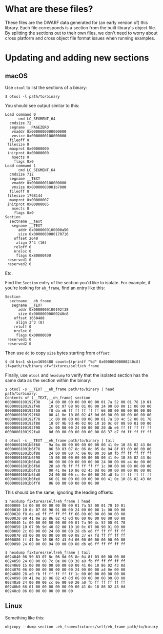 # What are these files?

These files are the DWARF data generated for (an early version of) this
library. Each file corresponds is a section from the built library's object
file. By splitting the sections out to their own files, we don't need to worry
about cross platform and cross object file format issues when running examples.

# Updating and adding new sections

## macOS

Use `otool` to list the sections of a binary:

```
$ otool -l path/to/binary
```

You should see output similar to this:

```
Load command 0
      cmd LC_SEGMENT_64
  cmdsize 72
  segname __PAGEZERO
   vmaddr 0x0000000000000000
   vmsize 0x0000000100000000
  fileoff 0
 filesize 0
  maxprot 0x00000000
 initprot 0x00000000
   nsects 0
    flags 0x0
Load command 1
      cmd LC_SEGMENT_64
  cmdsize 712
  segname __TEXT
   vmaddr 0x0000000100000000
   vmsize 0x00000000001b7000
  fileoff 0
 filesize 1798144
  maxprot 0x00000007
 initprot 0x00000005
   nsects 8
    flags 0x0
Section
  sectname __text
   segname __TEXT
      addr 0x0000000100000a50
      size 0x0000000000170716
    offset 2640
     align 2^4 (16)
    reloff 0
    nreloc 0
     flags 0x80000400
 reserved1 0
 reserved2 0
```

Etc.

Find the `Section` entry of the section you'd like to isolate. For example, if
you're looking for `eh_frame`, find an entry like this:

```
Section
  sectname __eh_frame
   segname __TEXT
      addr 0x0000000100192f38
      size 0x00000000000240c8
    offset 1650488
     align 2^3 (8)
    reloff 0
    nreloc 0
     flags 0x00000000
 reserved1 0
 reserved2 0
```

Then use `dd` to copy `size` bytes starting from `offset`:

```
$ dd bs=1 skip=1650488 count=$(printf "%d" 0x00000000000240c8) if=path/to/binary of=fixtures/self/eh_frame
```

Finally, use `otool` and `hexdump` to verify that the isolated section has the
same data as the section within the binary:

```
$ otool -s __TEXT __eh_frame path/to/binary | head
path/to/binary:
Contents of (__TEXT,__eh_frame) section
0000000100192f38	14 00 00 00 00 00 00 00 01 7a 52 00 01 78 10 01
0000000100192f48	10 0c 07 08 90 01 00 00 24 00 00 00 1c 00 00 00
0000000100192f58	f8 da e6 ff ff ff ff ff 66 00 00 00 00 00 00 00
0000000100192f68	00 41 0e 10 86 02 43 0d 06 00 00 00 00 00 00 00
0000000100192f78	1c 00 00 00 00 00 00 00 01 7a 50 4c 52 00 01 78
0000000100192f88	10 07 9b 9d 40 02 00 10 10 0c 07 08 90 01 00 00
0000000100192f98	2c 00 00 00 24 00 00 00 20 db e6 ff ff ff ff ff
0000000100192fa8	8d 00 00 00 00 00 00 00 08 37 e7 fd ff ff ff ff

$ otool -s __TEXT __eh_frame path/to/binary | tail
00000001001b6f68	9a 0a 00 00 00 00 00 00 00 41 0e 10 86 02 43 0d
00000001001b6f78	06 50 83 07 8c 06 8d 05 8e 04 8f 03 00 00 00 00
00000001001b6f88	24 00 00 00 7c 0e 00 00 30 a0 fb ff ff ff ff ff
00000001001b6f98	15 00 00 00 00 00 00 00 00 41 0e 10 86 02 43 0d
00000001001b6fa8	06 00 00 00 00 00 00 00 24 00 00 00 a4 0e 00 00
00000001001b6fb8	28 a0 fb ff ff ff ff ff 1c 00 00 00 00 00 00 00
00000001001b6fc8	00 41 0e 10 86 02 43 0d 06 00 00 00 00 00 00 00
00000001001b6fd8	24 00 00 00 cc 0e 00 00 20 a0 fb ff ff ff ff ff
00000001001b6fe8	66 01 00 00 00 00 00 00 00 41 0e 10 86 02 43 0d
00000001001b6ff8	06 00 00 00 00 00 00 00
```

This should be the same, ignoring the leading offsets:

```
$ hexdump fixtures/self/eh_frame | head
0000000 14 00 00 00 00 00 00 00 01 7a 52 00 01 78 10 01
0000010 10 0c 07 08 90 01 00 00 24 00 00 00 1c 00 00 00
0000020 f8 da e6 ff ff ff ff ff 66 00 00 00 00 00 00 00
0000030 00 41 0e 10 86 02 43 0d 06 00 00 00 00 00 00 00
0000040 1c 00 00 00 00 00 00 00 01 7a 50 4c 52 00 01 78
0000050 10 07 9b 9d 40 02 00 10 10 0c 07 08 90 01 00 00
0000060 2c 00 00 00 24 00 00 00 20 db e6 ff ff ff ff ff
0000070 8d 00 00 00 00 00 00 00 08 37 e7 fd ff ff ff ff
0000080 ff 41 0e 10 86 02 43 0d 06 00 00 00 00 00 00 00
0000090 24 00 00 00 94 00 00 00 80 db e6 ff ff ff ff ff

$ hexdump fixtures/self/eh_frame | tail
0024040 06 50 83 07 8c 06 8d 05 8e 04 8f 03 00 00 00 00
0024050 24 00 00 00 7c 0e 00 00 30 a0 fb ff ff ff ff ff
0024060 15 00 00 00 00 00 00 00 00 41 0e 10 86 02 43 0d
0024070 06 00 00 00 00 00 00 00 24 00 00 00 a4 0e 00 00
0024080 28 a0 fb ff ff ff ff ff 1c 00 00 00 00 00 00 00
0024090 00 41 0e 10 86 02 43 0d 06 00 00 00 00 00 00 00
00240a0 24 00 00 00 cc 0e 00 00 20 a0 fb ff ff ff ff ff
00240b0 66 01 00 00 00 00 00 00 00 41 0e 10 86 02 43 0d
00240c0 06 00 00 00 00 00 00 00
```

## Linux

Something like this:

```
objcopy --dump-section .eh_frame=fixtures/self/eh_frame path/to/binary
```
